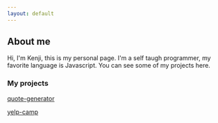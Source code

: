 ```yaml
---
layout: default
---
```

## About me

Hi, I'm Kenji, this is my personal page. I'm a self taugh programmer, my favorite language is Javascript. You can see some of my projects here.

### My projects

[quote-generator](./quote-generator/) 

[yelp-camp](https://stark-springs-41502.herokuapp.com/)